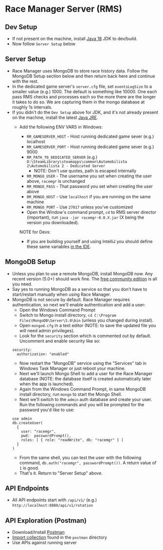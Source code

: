 # Race Manager Server (RMS)

## Dev Setup
- If not present on the machine, install [Java 18](https://docs.aws.amazon.com/corretto/latest/corretto-18-ug/downloads-list.html) JDK to dev/build.
- Now follow `Server Setup` below

## Server Setup
 - Race Manager uses MongoDB to store race history data. Follow the MongoDB Setup section below and then return back here and continue with the rest.
 - In the dedicated game server's `server.cfg` file, set `eventsLogSize` to a smaller value (e.g.) 1000. The default is something like 10000. One each pass RMS checks and processes each so the more there are the longer it takes to do so. We are capturing them in the mongo database at roughly 1s intervals. 
 - If you didn't do the `Dev Setup` above for JDK, and it's not already present on the machine, install the latest [Java JRE](https://docs.aws.amazon.com/corretto/latest/corretto-18-ug/downloads-list.html).
   - Add the following ENV VARS in Windows:
     - `RM_GAMESERVER_HOST` - Host running dedicated game sever (e.g.) localhost
     - `RM_GAMESERVER_PORT` - Host running dedicated game sever (e.g.) 9000
     - `RM_PATH_TO_DEDICATED_SERVER` (e.g.) `D:\SteamLibrary\steamapps\common\Automobilista 2\Automobilista 2 - Dedicated Server`
       - NOTE: Don't use quotes, path is escaped internally
     - `RM_MONGO_USER` - The username you set when creating the user above, `racemgr` is unchanged
     - `RM_MONGO_PASS` - That password you set when creating the user above
     - `RM_MONGO_HOST` - Use `localhost` if you are running on the same machine
     - `RM_MONGO_PORT` - Use `27017` unless you've customized
     - Open the Window's command prompt, `cd` to RMS server director (important), run `java -jar racemgr-0.0.X.jar` (X being the version you downloaded).

     NOTE for Devs:
     - If you are building yourself and using IntelliJ you should define these same variables [in the IDE](https://www.jetbrains.com/help/objc/add-environment-variables-and-program-arguments.html).

## MongoDB Setup
- Unless you plan to use a remote MongoDB, install MongoDB now. Any recent version (5.0+) should work fine. The [free community edition](https://www.mongodb.com/try/download/community) is all you need.
- Say yes to running MongoDB as a service so that you don't have to start/restart manually when using Race Manager.
- MongoDB is not secure by default. Race Manager requires authentication, so next we'll enable authentication and add a user:
  - Open the Windows Command Prompt
  - Switch to Mongo install directory, `cd C:\Program Files\MongoDB\Server\5.0\bin` (unless you changed during install).
  - Open `mongod.cfg` in a text editor (NOTE: to save the updated file you will need admin privileges).
  - Look for the `security` section which is commented out by default. Uncomment and enable security like so:
  ```
  security:
    authorization: "enabled"
  ```
  - Now restart the "MongoDB" service using the "Services" tab in Windows Task Manager or just reboot your machine.
  - Next we'll launch Mongo Shell to add a user for the Race Manager database (NOTE: the database itself is created automatically later when the app is launched).
  - Again from the Windows Command Prompt, in same MongoDB install directory, run `mongo` to start the Mongo Shell.
  - Next we'll switch to the `admin` auth database and create your user. Run the following commands and you will be prompted for the password you'd like to use:
  ```
  use admin
  db.createUser(
    {
      user: "racemgr",
      pwd:  passwordPrompt(),
      roles: [ { role: "readWrite", db: "racemgr" } ]
    }
  )
  ```
  - From the same shell, you can test the user with the following command, `db.auth("racemgr", passwordPrompt())`. A return value of `1` is good.
  - That's it. Return to "Server Setup" above.

## API Endpoints
 - All API endpoints start with `/api/v1/` (e.g.) `http://localhost:8080/api/v1/rotation`

## API Exploration (Postman)
 - Download/Install [Postman](https://www.postman.com/downloads/)
 - [Import collection](https://learning.postman.com/docs/getting-started/importing-and-exporting-data/) found in the `postman` directory
 - Use APIs against running server
